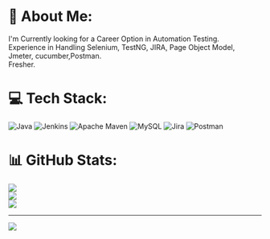 # 💫 About Me:
I'm Currently looking for a Career Option in Automation Testing.<br>Experience in Handling Selenium, TestNG, JIRA, Page Object Model, Jmeter, cucumber,Postman.<br>Fresher.<br>


# 💻 Tech Stack:
![Java](https://img.shields.io/badge/java-%23ED8B00.svg?style=for-the-badge&logo=openjdk&logoColor=white) ![Jenkins](https://img.shields.io/badge/jenkins-%232C5263.svg?style=for-the-badge&logo=jenkins&logoColor=white) ![Apache Maven](https://img.shields.io/badge/Apache%20Maven-C71A36?style=for-the-badge&logo=Apache%20Maven&logoColor=white) ![MySQL](https://img.shields.io/badge/mysql-%2300000f.svg?style=for-the-badge&logo=mysql&logoColor=white) ![Jira](https://img.shields.io/badge/jira-%230A0FFF.svg?style=for-the-badge&logo=jira&logoColor=white) ![Postman](https://img.shields.io/badge/Postman-FF6C37?style=for-the-badge&logo=postman&logoColor=white)
# 📊 GitHub Stats:
![](https://github-readme-stats.vercel.app/api?username=EstoyVignesh&theme=dark&hide_border=false&include_all_commits=false&count_private=false)<br/>
![](https://github-readme-streak-stats.herokuapp.com/?user=EstoyVignesh&theme=dark&hide_border=false)<br/>
![](https://github-readme-stats.vercel.app/api/top-langs/?username=EstoyVignesh&theme=dark&hide_border=false&include_all_commits=false&count_private=false&layout=compact)

---
[![](https://visitcount.itsvg.in/api?id=EstoyVignesh&icon=0&color=0)](https://visitcount.itsvg.in)

<!-- Proudly created with GPRM ( https://gprm.itsvg.in ) -->
